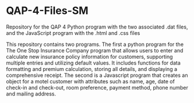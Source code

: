 # QAP-4-Files-SM
Repository for the QAP 4 Python program with the two associated .dat files, and the JavaScript program with the .html and .css files

This repository contains two programs. The first a python program for the The One Stop Insurance Company program that allows users to enter and calculate new insurance policy information for customers, supporting multiple entries and utilizing default values. It includes functions for data formatting and premium calculation, storing all details, and displaying a comprehensive receipt. The second is a Javascript program that creates an object for a motel customer with attributes such as name, age, date of check-in and check-out, room preference, payment method, phone number and mailing address.
